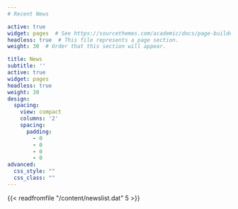 ```yaml
---
# Recent News

active: true
widget: pages  # See https://sourcethemes.com/academic/docs/page-builder/
headless: true  # This file represents a page section.
weight: 30  # Order that this section will appear.

title: News
subtitle: ''
active: true
widget: pages
headless: true
weight: 30
design:
  spacing:
    view: compact
    columns: '2'
    spacing:
      padding:
        - 0
        - 0
        - 0
        - 0
advanced:
  css_style: ""
  css_class: ""
---
```


{{< readfromfile "/content/newslist.dat" 5 >}} 